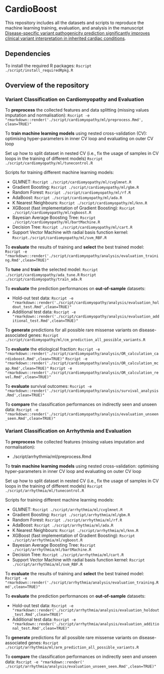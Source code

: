 # CardioBoost
This repository includes all the datasets and scripts to reproduce the machine learning training, evaluation, and analysis in the manuscript [Disease-specific variant pathogenicity prediction significantly improves clinical variant interpretation in inherited cardiac conditions](bioRxiv:URL).

## Dependencies

To install the required R packages:
`Rscript ./script/install_requiredRpkg.R`

## Overview of the repository

### Variant Classification on Cardiomyopathy and Evaluation

To **preprocess** the collected features and data splitting (missing values imputation and normalisation):
`Rscript -e "rmarkdown::render('./script/cardiomyopathy/ml/preprocess.Rmd', clean=TRUE)"`

To **train machine learning models** using nested cross-validation (CV): optimising hyper-parameters in inner CV loop and evaluating on outer CV loop

Set up how to split dataset in nested CV (i.e., fix the usage of samples in CV loops in the training of different models)
`Rscript ./script/cardiomyopathy/ml/tunecontrol.R`

Scripts for training different machine learning models:
 - GLMNET: `Rscript ./script/cardiomyopathy/ml/cvglmnet.R`
 - Gradient Boosting: `Rscript ./script/cardiomyopathy/ml/gbm.R`
 - Random Forest: `Rscript ./script/cardiomyopathy/ml/rf.R`
 - AdaBoost: `Rscript ./script/cardiomyopathy/ml/ada.R`
 - K Nearest Neighbours: `Rscript ./script/cardiomyopathy/ml/knn.R`
 - XGBoost (fast implementation of Gradient Boosting):  `Rscript ./script/cardiomyopathy/ml/xgboost.R`
 - Bayesian Average Boosting Tree:  `Rscript ./script/cardiomyopathy/ml/bartMachine.R`
 - Decision Tree: `Rscript ./script/cardiomyopathy/ml/cart.R`
 - Support Vector Machine with radial basis function kernel: `Rscript./script/cardiomyopathy/ml/svm_RBF.R`

To **evaluate** the results of training and **select** the best trained model:
`Rscript -e "rmarkdown::render('./script/cardiomyopathy/analysis/evaluation_training.Rmd',clean=TRUE)"`

To **tune** and **train** the selected model:
`Rscript ./script/cardiomyopathy/ada_tune.R`
`Rscript ./script/cardiomyopathy/train_ada.R`

To **evaluate** the prediction performances on **out-of-sample** datasets:
- Hold-out test data:
`Rscript -e "rmarkdown::render('./script/cardiomyopathy/analysis/evaluation_holdout_test.Rmd',clean=TRUE)"`
- Additional test data:
`Rscript -e "rmarkdown::render('./script/cardiomyopathy/analysis/evaluation_additional_test.Rmd',clean=TRUE)"`

To **generate** predictions for all possible rare missense variants on disease-associated genes:
`Rscript ./script/cardiomyopathy/ml/cm_prediction_all_possible_variants.R`

To **evaluate** the etiological fraction:
`Rscript -e "rmarkdown::render('./script/cardiomyopathy/analysis/OR_calculation_cardioboost.Rmd',clean=TRUE)"`
`Rscript -e "rmarkdown::render('./script/cardiomyopathy/analysis/OR_calculation_mcap.Rmd',clean=TRUE)"`
`Rscript -e "rmarkdown::render('./script/cardiomyopathy/analysis/OR_calculation_revel.Rmd',clean=TRUE)"`

To **evaluate** survival outcomes:
`Rscript -e "rmarkdown::render('./script/cardiomyopathy/analysis/survival_analysis.Rmd',clean=TRUE)"`

To **compare** the classification performances on indirectly seen and unseen data:
`Rscript -e "rmarkdown::render('./script/cardiomyopathy/analysis/evaluation_unseen_seen.Rmd',clean=TRUE)"`

### Variant Classification on Arrhythmia and Evaluation

To **preprocess** the collected features (missing values imputation and normalisation):
- ./script/arrhythmia/ml/preprocess.Rmd

To **train machine learning models** using nested cross-validation: optimising hyper-parameters in inner CV loop and evaluating on outer CV loop

Set up how to split dataset in nested CV (i.e., fix the usage of samples in CV loops in the training of different models)
`Rscript ./script/arrhythmia/ml/tunecontrol.R`

Scripts for training different machine learning models:
 - GLMNET: `Rscript ./script/arrhythmia/ml/cvglmnet.R`
 - Gradient Boosting: `Rscript ./script/arrhythmia/ml/gbm.R`
 - Random Forest: `Rscript ./script/arrhythmia/ml/rf.R`
 - AdaBoost: `Rscript ./script/arrhythmia/ml/ada.R`
 - K Nearest Neighbours: `Rscript ./script/arrhythmia/ml/knn.R`
 - XGBoost (fast implementation of Gradient Boosting):  `Rscript ./script/arrhythmia/ml/xgboost.R`
 - Bayesian Average Boosting Tree: `Rscript  ./script/arrhythmia/ml/bartMachine.R`
 - Decision Tree: `Rscript ./script/arrhythmia/ml/cart.R`
 - Support Vector Machine with radial basis function kernel: `Rscript ./script/arrhythmia/ml/svm_RBF.R`

To **evaluate** the results of training and **select** the best trained model:
`Rscript -e "rmarkdown::render('./script/arrhythmia/analysis/evaluation_training.Rmd',clean=TRUE)"`

To **evaluate** the prediction performances on **out-of-sample** datasets:
- Hold-out test data:
`Rscript -e "rmarkdown::render('./script/arrhythmia/analysis/evaluation_holdout_test.Rmd',clean=TRUE)"`
- Additional test data:
`Rscript -e "rmarkdown::render('./script/arrhythmia/analysis/evaluation_additional_test.Rmd',clean=TRUE)"`

To **generate** predictions for all possible rare missense variants on disease-associated genes:
`Rscript ./script/arrhythmia/ml/arm_prediction_all_possible_variants.R`

To **compare** the classification performances on indirectly seen and unseen data:
`Rscript -e "rmarkdown::render(' ./script/arrhythmia/analysis/evaluation_unseen_seen.Rmd',clean=TRUE)"`
